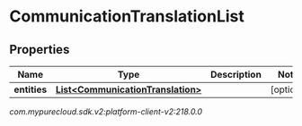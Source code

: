 # CommunicationTranslationList


## Properties

| Name | Type | Description | Notes |
| ------------ | ------------- | ------------- | ------------- |
| **entities** | [**List&lt;CommunicationTranslation&gt;**](CommunicationTranslation) |  |  [optional] |




_com.mypurecloud.sdk.v2:platform-client-v2:218.0.0_
